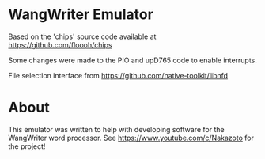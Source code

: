 # WangWriter Emulator

Based on the 'chips' source code available at https://github.com/floooh/chips

Some changes were made to the PIO and upD765 code to enable interrupts.

File selection interface from https://github.com/native-toolkit/libnfd

# About

This emulator was written to help with developing software for the WangWriter word processor.
See https://www.youtube.com/c/Nakazoto for the project!